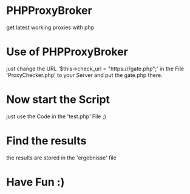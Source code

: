 # PHPProxyBroker
get latest working proxies with php

# Use of PHPProxyBroker
just change the URL '$this->check_url = "https://<yourdomain>/gate.php";' in the File 'ProxyChecker.php' to your Server 
and put the gate.php there.
  
# Now start the Script
just use the Code in the 'test.php' File ;)


# Find the results
the results are stored in the 'ergebnisse' file


# Have Fun :)
